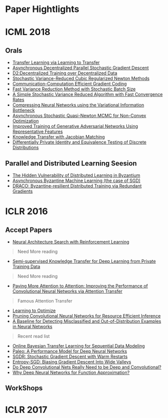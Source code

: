 # Paper Hightlights
# ICML 2018
## Orals
- [Transfer Learning via Learning to Transfer](http://proceedings.mlr.press/v80/wei18a.html)
- [Asynchronous Decentralized Parallel Stochastic Gradient Descent](http://proceedings.mlr.press/v80/lian18a.html)
- [D2:Decentralized Training over Decentralized Data](http://proceedings.mlr.press/v80/tang18a.html)
- [Stochastic Variance-Reduced Cubic Regularized Newton Methods](http://proceedings.mlr.press/v80/zhou18d.html)
- [Communication-Computation Efficient Gradient Coding](http://proceedings.mlr.press/v80/ye18a.html)
- [Fast Variance Reduction Method with Stochastic Batch Size](http://proceedings.mlr.press/v80/liu18f.html)
- [A Simple Stochastic Variance Reduced Algorithm with Fast Convergence Rates](http://proceedings.mlr.press/v80/zhou18c.html)
- [Compressing Neural Networks using the Variational Information Bottleneck](http://proceedings.mlr.press/v80/dai18d.html)
- [Asynchronous Stochastic Quasi-Newton MCMC for Non-Convex Optimization](http://proceedings.mlr.press/v80/simsekli18a.html)
- [Improved Training of Generative Adversarial Networks Using Representative Features](http://proceedings.mlr.press/v80/bang18a.html)
- [Knowledge Transfer with Jacobian Matching](http://proceedings.mlr.press/v80/srinivas18a.html)
- [Differentially Private Identity and Equivalence Testing of Discrete Distributions](http://proceedings.mlr.press/v80/aliakbarpour18a.html)

## Parallel and Distributed Learning Seesion
- [The Hidden Vulnerability of Distributed Learning in Byzantium](http://proceedings.mlr.press/v80/mhamdi18a.html)
- [Asynchronous Byzantine Machine Learning (the case of SGD)](http://proceedings.mlr.press/v80/damaskinos18a.html)
- [DRACO: Byzantine-resilient Distributed Training via Redundant Gradients](http://proceedings.mlr.press/v80/chen18l.html)

# ICLR 2016
## Accept Papers
- [Neural Architecture Search with Reinforcement Learning](https://openreview.net/pdf?id=r1Ue8Hcxg)
> Need More reading
- [Semi-supervised Knowledge Transfer for Deep Learning from Private Training Data](https://openreview.net/pdf?id=HkwoSDPgg)
> Need More reading
- [Paying More Attention to Attention: Improving the Performance of Convolutional Neural Networks via Attention Transfer](https://openreview.net/pdf?id=Sks9_ajex)
> Famous Attention Transfer
- [Learning to Optimize](https://openreview.net/pdf?id=ry4Vrt5gl)
- [Pruning Convolutional Neural Networks for Resource Efficient Inference](https://openreview.net/pdf?id=SJGCiw5gl)
- [A Baseline for Detecting Misclassified and Out-of-Distribution Examples in Neural Networks](https://openreview.net/pdf?id=Hkg4TI9xl)
> Recent read list
- [Online Bayesian Transfer Learning for Sequential Data Modeling](https://openreview.net/pdf?id=ByqiJIqxg)
- [Paleo: A Performance Model for Deep Neural Networks](https://openreview.net/pdf?id=SyVVJ85lg)
- [SGDR: Stochastic Gradient Descent with Warm Restarts](https://openreview.net/pdf?id=Skq89Scxx)
- [Entropy-SGD: Biasing Gradient Descent Into Wide Valleys](https://openreview.net/pdf?id=B1YfAfcgl)
- [Do Deep Convolutional Nets Really Need to be Deep and Convolutional?](https://openreview.net/pdf?id=r10FA8Kxg)
- [Why Deep Neural Networks for Function Approximation?](https://openreview.net/forum?id=SkpSlKIel)
## WorkShops
# ICLR 2017
